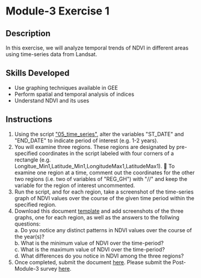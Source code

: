 # Module-3 Exercise 1
## Description
In this exercise, we will analyze temporal trends of NDVI in different areas using time-series data from Landsat.

## Skills Developed
- Use graphing techniques available in GEE
- Perform spatial and temporal analysis of indices 
- Understand NDVI and its uses

## Instructions
1. Using the script ["05_time_series"](https://github.com/ecodynlab/GALUP/wiki/Scripts#05_time_series), alter the variables "ST_DATE" and "END_DATE" to indicate period of interest (e.g. 1-2 years).
2. You will examine three regions. These regions are designated by pre-specified coordinates in the script labeled with four corners of a rectangle (e.g. Longitue_Min1,Latitude_Min1,LongitudeMax1,LatitudeMax1). 
:pushpin: To examine one region at a time, comment out the coordinates for the other two regions (i.e. two of variables of "REG_GH") with "//" and keep the variable for the region of interest uncommented.
3. Run the script, and for each region, take a screenshot of the time-series graph of NDVI values over the course of the given time period within the specified region.
4. Download this document [template](https://github.com/ecodynlab/GALUP/files/7516603/WS2_M3E1_Template.docx) and add screenshots of the three graphs, one for each region, as well as the answers to the follwing questions:<br>
    a. Do you notice any distinct patterns in NDVI values over the course of the year(s)? <br>
    b. What is the minimum value of NDVI over the time-period? <br>
    c. What is the maximum value of NDVI over the time-period? <br>
    d. What differences do you notice in NDVI among the three regions? <br>
5. Once completed, submit the document <a href="https://github.com/ecodyn/GALUP/issues/new?assignees=&labels=exercise+w2m2&template=w2m2-exercise-submission.md&title=Module+2+exercises+%5Breplace+with+your+name%5D" title="here">here</a>\. Please submit the Post-Module-3 survey [here](https://ufl.qualtrics.com/jfe/form/SV_bpjF7THHLlhtWCO).
